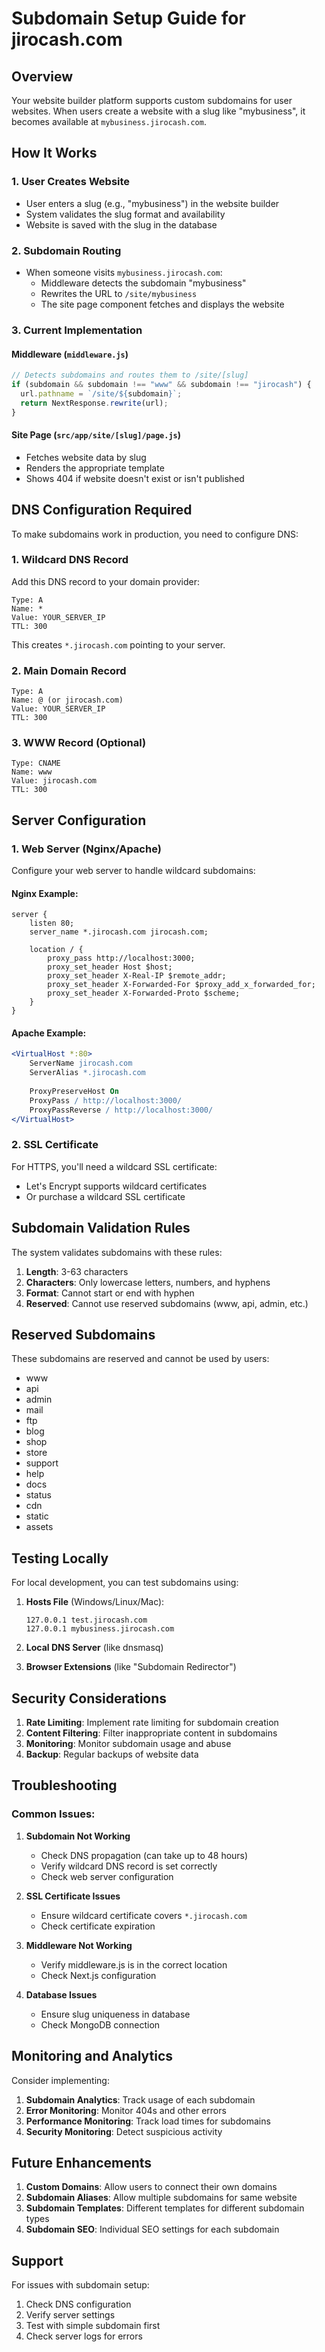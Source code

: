 # Subdomain Setup Guide for jirocash.com

## Overview

Your website builder platform supports custom subdomains for user websites. When users create a website with a slug like "mybusiness", it becomes available at `mybusiness.jirocash.com`.

## How It Works

### 1. User Creates Website
- User enters a slug (e.g., "mybusiness") in the website builder
- System validates the slug format and availability
- Website is saved with the slug in the database

### 2. Subdomain Routing
- When someone visits `mybusiness.jirocash.com`:
  - Middleware detects the subdomain "mybusiness"
  - Rewrites the URL to `/site/mybusiness`
  - The site page component fetches and displays the website

### 3. Current Implementation

#### Middleware (`middleware.js`)
```javascript
// Detects subdomains and routes them to /site/[slug]
if (subdomain && subdomain !== "www" && subdomain !== "jirocash") {
  url.pathname = `/site/${subdomain}`;
  return NextResponse.rewrite(url);
}
```

#### Site Page (`src/app/site/[slug]/page.js`)
- Fetches website data by slug
- Renders the appropriate template
- Shows 404 if website doesn't exist or isn't published

## DNS Configuration Required

To make subdomains work in production, you need to configure DNS:

### 1. Wildcard DNS Record
Add this DNS record to your domain provider:

```
Type: A
Name: *
Value: YOUR_SERVER_IP
TTL: 300
```

This creates `*.jirocash.com` pointing to your server.

### 2. Main Domain Record
```
Type: A
Name: @ (or jirocash.com)
Value: YOUR_SERVER_IP
TTL: 300
```

### 3. WWW Record (Optional)
```
Type: CNAME
Name: www
Value: jirocash.com
TTL: 300
```

## Server Configuration

### 1. Web Server (Nginx/Apache)
Configure your web server to handle wildcard subdomains:

#### Nginx Example:
```nginx
server {
    listen 80;
    server_name *.jirocash.com jirocash.com;
    
    location / {
        proxy_pass http://localhost:3000;
        proxy_set_header Host $host;
        proxy_set_header X-Real-IP $remote_addr;
        proxy_set_header X-Forwarded-For $proxy_add_x_forwarded_for;
        proxy_set_header X-Forwarded-Proto $scheme;
    }
}
```

#### Apache Example:
```apache
<VirtualHost *:80>
    ServerName jirocash.com
    ServerAlias *.jirocash.com
    
    ProxyPreserveHost On
    ProxyPass / http://localhost:3000/
    ProxyPassReverse / http://localhost:3000/
</VirtualHost>
```

### 2. SSL Certificate
For HTTPS, you'll need a wildcard SSL certificate:
- Let's Encrypt supports wildcard certificates
- Or purchase a wildcard SSL certificate

## Subdomain Validation Rules

The system validates subdomains with these rules:

1. **Length**: 3-63 characters
2. **Characters**: Only lowercase letters, numbers, and hyphens
3. **Format**: Cannot start or end with hyphen
4. **Reserved**: Cannot use reserved subdomains (www, api, admin, etc.)

## Reserved Subdomains

These subdomains are reserved and cannot be used by users:
- www
- api
- admin
- mail
- ftp
- blog
- shop
- store
- support
- help
- docs
- status
- cdn
- static
- assets

## Testing Locally

For local development, you can test subdomains using:

1. **Hosts File** (Windows/Linux/Mac):
   ```
   127.0.0.1 test.jirocash.com
   127.0.0.1 mybusiness.jirocash.com
   ```

2. **Local DNS Server** (like dnsmasq)

3. **Browser Extensions** (like "Subdomain Redirector")

## Security Considerations

1. **Rate Limiting**: Implement rate limiting for subdomain creation
2. **Content Filtering**: Filter inappropriate content in subdomains
3. **Monitoring**: Monitor subdomain usage and abuse
4. **Backup**: Regular backups of website data

## Troubleshooting

### Common Issues:

1. **Subdomain Not Working**
   - Check DNS propagation (can take up to 48 hours)
   - Verify wildcard DNS record is set correctly
   - Check web server configuration

2. **SSL Certificate Issues**
   - Ensure wildcard certificate covers `*.jirocash.com`
   - Check certificate expiration

3. **Middleware Not Working**
   - Verify middleware.js is in the correct location
   - Check Next.js configuration

4. **Database Issues**
   - Ensure slug uniqueness in database
   - Check MongoDB connection

## Monitoring and Analytics

Consider implementing:

1. **Subdomain Analytics**: Track usage of each subdomain
2. **Error Monitoring**: Monitor 404s and other errors
3. **Performance Monitoring**: Track load times for subdomains
4. **Security Monitoring**: Detect suspicious activity

## Future Enhancements

1. **Custom Domains**: Allow users to connect their own domains
2. **Subdomain Aliases**: Allow multiple subdomains for same website
3. **Subdomain Templates**: Different templates for different subdomain types
4. **Subdomain SEO**: Individual SEO settings for each subdomain

## Support

For issues with subdomain setup:
1. Check DNS configuration
2. Verify server settings
3. Test with simple subdomain first
4. Check server logs for errors
